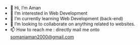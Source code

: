 - 👋 Hi, I’m Aman
- 👀 I’m interested in Web Development
- 🌱 I’m currently learning Web Development (back-end)
- 💞️ I’m looking to collaborate on anything related to websites.
- 📫 How to reach me : directly mail me onto somaniaman2000@gmail.com

<!---
Aman235820/Aman235820 is a ✨ special ✨ repository because its `README.md` (this file) appears on your GitHub profile.
You can click the Preview link to take a look at your changes.
--->
